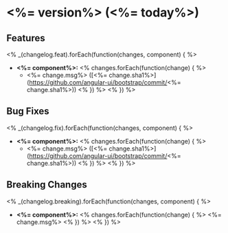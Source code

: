 # <%= version%> (<%= today%>)

## Features

<% _(changelog.feat).forEach(function(changes, component) { %>
- **<%= component%>:**
  <% changes.forEach(function(change) { %>
  - <%= change.msg%> ([<%= change.sha1%>](https://github.com/angular-ui/bootstrap/commit/<%= change.sha1%>))
  <% }) %>
<% }) %>

## Bug Fixes

<% _(changelog.fix).forEach(function(changes, component) { %>
- **<%= component%>:**
  <% changes.forEach(function(change) { %>
  - <%= change.msg%> ([<%= change.sha1%>](https://github.com/angular-ui/bootstrap/commit/<%= change.sha1%>))
  <% }) %>
<% }) %>

## Breaking Changes

<% _(changelog.breaking).forEach(function(changes, component) { %>
- **<%= component%>:**
  <% changes.forEach(function(change) { %>
  <%= change.msg%>
  <% }) %>
<% }) %>

